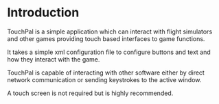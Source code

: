 # Introduction #
TouchPal is a simple application which can interact with flight simulators and other games providing touch based interfaces to game functions.

It takes a simple xml configuration file to configure buttons and text and how they interact with the game.

TouchPal is capable of interacting with other software either by direct network communication or sending keystrokes to the active window.

A touch screen is not required but is highly recommended.